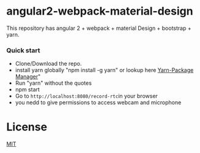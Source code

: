 # angular2-webpack-material-design

This repository has angular 2 + webpack + material Design + bootstrap + yarn.

### Quick start

* Clone/Download the repo.
* install yarn globally "npm install -g yarn" or lookup here [Yarn-Package Manager](https://yarnpkg.com/en/)"
* Run "yarn" without the quotes
* npm start
* Go to `http://localhost:8080/record-rtc`in your browser
* you nedd to give permissions to access webcam and microphone

# License

[MIT](/LICENSE)

